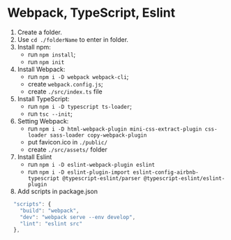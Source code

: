 # Webpack, TypeScript, Eslint

1. Create a folder.
2. Use `cd ./folderName` to enter in folder.
3. Install npm:
   - run `npm install`;
   - run `npm init`
4. Install Webpack:
   - run `npm i -D webpack webpack-cli`;
   - create `webpack.config.js`;
   - create `./src/index.ts` file
5. Install TypeScript:
   - run `npm i -D typescript ts-loader`;
   - run `tsc --init`;
6. Setting Webpack:
   - run `npm i -D html-webpack-plugin mini-css-extract-plugin css-loader sass-loader copy-webpack-plugin`
   - put favicon.ico in `./public/`
   - create `./src/assets/` folder
7. Install Eslint
   - run `npm i -D eslint-webpack-plugin eslint`
   - run `npm i -D eslint-plugin-import eslint-config-airbnb-typescript @typescript-eslint/parser @typescript-eslint/eslint-plugin`
8. Add scripts in package.json 
```javascript
  "scripts": {
    "build": "webpack",
    "dev": "webpack serve --env develop",
    "lint": "eslint src"
  },
```